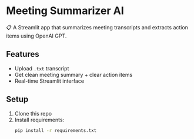 # Meeting Summarizer AI

📋 A Streamlit app that summarizes meeting transcripts and extracts action items using OpenAI GPT.

## Features
- Upload `.txt` transcript
- Get clean meeting summary + clear action items
- Real-time Streamlit interface

## Setup
1. Clone this repo
2. Install requirements:
   ```bash
   pip install -r requirements.txt
